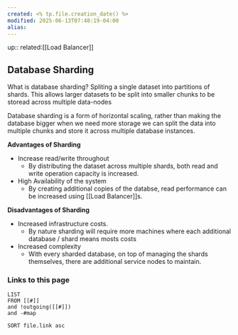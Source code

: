 ```yaml
---
created: <% tp.file.creation_date() %>
modified: 2025-06-13T07:48:19-04:00
alias: 
---
```

up::
related:[[Load Balancer]]

## Database Sharding

What is database sharding?
Spliting a single dataset into partitions of shards. This allows larger datasets to be split into smaller chunks to be storead across multiple data-nodes

Database sharding is a form of horizontal scaling, rather than making the database bigger when we need more storage we can split the data into multiple chunks and store it across multiple database instances.

**Advantages of Sharding**
- Increase read/write throughout
  - By distributing the dataset across multiple shards, both read and write operation capacity is increased.
- High Availability of the system
  - By creating additional copies of the databse, read performance can be increased using [[Load Balancer]]s.

**Disadvantages of Sharding**
- Increased infrastructure costs.
  - By nature sharding will require more machines where each additional database / shard means mosts costs
- Increased complexity
  - With every sharded database, on top of managing the shards themselves, there are additional service nodes to maintain.

### Links to this page
```dataview
LIST
FROM [[#]]
and !outgoing([[#]])
and -#map

SORT file.link asc
```
